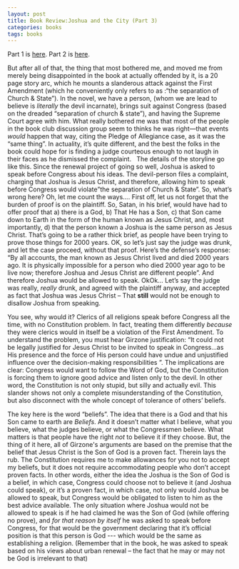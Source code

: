 ```yaml
---
layout: post
title: Book Review:Joshua and the City (Part 3)
categories: books
tags: books
---
```


  Part 1 is [here](2004-04-10-book-review-joshua-and-the-city-part-1.html).
  Part 2 is [here](2004-04-10-book-review-joshua-and-the-city-part-2.html).
  
   But after all of that, the thing that most bothered me, and moved me from merely being disappointed in the book at actually offended by it, is a 20 page story arc, which he mounts a slanderous attack against the First Amendment (which he conveniently only refers to as :“the separation of Church &amp; State”). In the novel, we have a person, (whom we are lead to believe is *literally* the devil incarnate), brings suit against Congress (based on the dreaded “separation of church &amp; state”), and having the Supreme Court agree with him. What really bothered me was that most of the people in the book club discussion group seem to thinks he was right—that events *would* happen that way, citing the Pledge of Allegiance case, as it was the “same thing”. In actuality, it’s quite different, and the best the folks in the book could hope for is finding a judge courteous enough to not laugh in their faces as he dismissed the complaint. 
    
   The details of the storyline go like this. Since the renewal project of going so well, Joshua is asked to speak before Congress about his ideas. The devil-person files a complaint, charging that Joshua is Jesus Christ, and therefore, allowing him to speak before Congress would violate”the separation of Church &amp; State”. So, what’s wrong here? Oh, let me count the ways…. First off, let us not forget that the burden of proof is on the plaintiff. So, Satan, in his brief, would have had to offer proof that a) there is a God, b) That He has a Son, c) that Son came down to Earth in the form of the human known as Jesus Christ, and, most importantly, d) that the person known a Joshua is the same person as Jesus Christ. That’s going to be a rather thick brief, as people have been trying to prove those things for 2000 years. OK, so let’s just say the judge was drunk, and let the case proceed, without that proof. Here’s the defense’s response: “By all accounts, the man known as Jesus Christ lived and died 2000 years ago. It is physically impossible for a person who died 2000 year ago to be live now; therefore Joshua and Jesus Christ are different people”. And therefore Joshua would be allowed to speak. OkOk… Let’s say the judge was really, *really* drunk, and agreed with the plaintiff anyway, and accepted as fact that Joshua was Jesus Christ – That **still** would not be enough to disallow Joshua from speaking.
   
   You see, why would it? Clerics of all religions speak before Congress all the time, with no Constitution problem. In fact, treating them differently *because* they were clerics would in itself be a violation of the First Amendment. To understand the problem, you must hear Girzone justification: “It could not be legally justified for Jesus Christ to be invited to speak in Congress…as His presence and the force of His person could have undue and unjustified influence over the decision-making responsibilities ”. The implications are clear: Congress would want to follow the Word of God, but the Constitution is forcing them to ignore good advice and listen only to the devil. In other word, the Constitution is not only stupid, but silly and actually evil. This slander shows not only a complete misunderstanding of the Constitution, but also disconnect with the whole concept of tolerance of others’ beliefs.
   
   The key here is the word “beliefs”. The idea that there is a God and that his Son came to earth are *Beliefs*. And it doesn’t matter what I believe, what you believe, what the judges believe, or what the Congressmen believe. What matters is that people have the right *not* to believe it if they choose. But, the thing of it here, all of Girzone's arguments are based on the premise that the belief that Jesus Christ is the Son of God is a proven fact. Therein lays the rub. The Constitution requires me to make allowances for you not to accept my beliefs, but it does not require accommodating people who don’t accept proven facts. In other words, either the idea the Joshua is the Son of God is a belief, in which case, Congress could choose not to believe it (and Joshua could speak), or it’s a proven fact, in which case, not only would Joshua be allowed to speak, but Congress would be obligated to listen to him as the best advice available. The only situation where Joshua would not be allowed to speak is if he had claimed he was the Son of God (while offering no prove), and *for that reason by itself* he was asked to speak before Congress, for that would be the government declaring that it’s official position is that this person is God --- which would be the same as establishing a religion. (Remember that in the book, he was asked to speak based on his views about urban renewal – the fact that he may or may not be God is irrelevant to that)
   